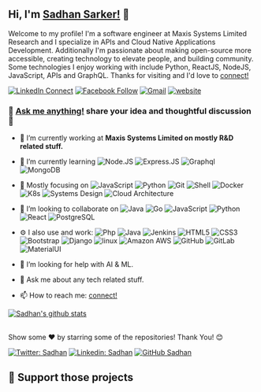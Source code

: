 ## Hi, I'm [Sadhan Sarker!](https://mesadhan.github.io) 👋 
Welcome to my profile! I'm a software engineer at Maxis Systems Limited Research and I specialize in APIs and Cloud Native Applications Development.
Additionally I'm passionate about making open-source more accessible, creating technology to elevate people, and building community. Some technologies I enjoy working with include Python, ReactJS, NodeJS, JavaScript, APIs and GraphQL. Thanks for visiting and I'd love to [connect!](https://linkedin.com/in/csesadhan)

[![LinkedIn Connect](https://img.shields.io/badge/%20-Connect-black?color=14171A&labelColor=212121&logo=linkedin&logoColor=ffffff)](https://www.linkedin.com/in/csesadhan/)
[![Facebook Follow](https://img.shields.io/badge/%20-Connect-black?color=14171A&labelColor=1976d2&logo=facebook&logoColor=ffffff)](https://www.facebook.com/cse.sadhan/)
[![Gmail](https://img.shields.io/badge/%20-Send%20Mail-black?color=14171A&labelColor=ef5350&logo=gmail&logoColor=ffffff)](mailto:cse.sadhan@gmail.com?subject=From%20GitHub&body=Hi,%20there.%20Found%20you%20from%20GitHub.)
[![website](https://img.shields.io/badge/PortfolioWebsite-Sadhan-2648ff?style=flat-square&logo=google-chrome)](https://mesadhan.github.io)


<!--
#### Open To Work
Full Stack Engineer · Full Stack Developer · DevOps · Software Engineer · Web Developer · Software Engineer 
as Full-time · Contract · Part-time · Internship · Temporary · Remote
-->

### :thought_balloon: [Ask me anything!](https://github.com/mesadhan/mesadhan/issues/new?template=addword.md&title=discussion%7Cadd%7C%3CINSERT-WORD%3E) share your idea and thoughtful discussion :rocket:




<!--
Here are some ideas to get you started:
**mesadhan/mesadhan** is a ✨ _special_ ✨ repository because its `README.md` (this file) appears on your GitHub profile.

<p align="left"> <img src="https://komarev.com/ghpvc/?username=mesadhan&label=Views&color=blue&style=plastic" alt="mesadhan" /> </p>

![](https://github-readme-stats.vercel.app/api?username=mesadhan&&show_icons=true&title_color=ffffff&icon_color=bb2acf&text_color=daf7dc&bg_color=cecece)

![Sadhan's github stats](https://github-readme-stats.vercel.app/api?username=mesadhan&theme=dark&show_icons=true)

<img align="center" src="https://github-readme-stats.vercel.app/api/top-langs/?username=mesadhan&theme=light&hide_langs_below=1" />

-->


<!--
## About me
- 🔭 I’m currently working on mostly R&D related stuff.
- 🌱 I’m currently learning AI & ML, Systems Design and Cloud Architecture.
- 👯 I’m looking to collaborate on Python, JavaScript, Java, Go.
- 🤔 I’m looking for help with AI & ML.
- 💬 Ask me about any tech related stuff.
- 📫 How to reach me: [Twitter - @eng_sadhan](https://twitter.com/eng_sadhan), [LinkedIn - @csesadhan](https://www.linkedin.com/in/csesadhan/)
- 😄 Pronouns: He/His
- ⚡ Fun fact: None.
-->


- 🔭 I’m currently working at **Maxis Systems Limited on mostly R&D related stuff.**
- 🌱 I’m currently learning
  ![Node.JS](https://img.shields.io/badge/-Node.JS-black?style=plastic&logo=Node.js)
  ![Express.JS](https://img.shields.io/badge/-Express.JS-c7b198?style=plastic&logo=Express.JS)
  ![Graphql](https://img.shields.io/badge/-Graphql-E10098?style=plastic&logo=Graphql)
  ![MongoDB](https://img.shields.io/badge/-MongoDB-black?style=plastic&logo=mongodb)
  
- 🚀 Mostly focusing on
  ![JavaScript](https://img.shields.io/badge/-JavaScript-black?style=plastic&logo=javascript)
  ![Python](https://img.shields.io/badge/-Python-8fcfd1?style=plastic&logo=Python)
  ![Git](https://img.shields.io/badge/-Git-black?style=plastic&logo=git)
  ![Shell](https://img.shields.io/badge/-Shell-blasck?style=plastic&logo=Shell)
  ![Docker](https://img.shields.io/badge/-Docker-blasck?style=plastic&logo=Docker)
  ![K8s](https://img.shields.io/badge/-K8s-blasck?style=plastic&logo=Kubernetes)
  ![Systems Design](https://img.shields.io/badge/-SystemDesign-blasck?style=plastic&logo=SystemDesign)
  ![Cloud Architecture](https://img.shields.io/badge/-CloudArchitecture-blasck?style=plastic&logo=CloudArchitecture)
  
- 👯 I’m looking to collaborate on 
  ![Java](https://img.shields.io/badge/-Java-black?style=plastic&logo=java)
  ![Go](https://img.shields.io/badge/-Go-black?style=plastic&logo=go)
  ![JavaScript](https://img.shields.io/badge/-JavaScript-black?style=plastic&logo=javascript)
  ![Python](https://img.shields.io/badge/-Python-333333?style=flat&logo=python)
  ![React](https://img.shields.io/badge/-React-3b2e5a?style=plastic&logo=react)
  ![PostgreSQL](https://img.shields.io/badge/-PostgreSQL-336791?style=plastic&logo=postgresql)
  
- ⚙️ I also use and work: 
  ![Php](https://img.shields.io/badge/-php-394989?style=plastic&logo=php)
  ![Java](https://img.shields.io/badge/-java-3f4441?style=plastic&logo=java) 
  ![Jenkins](https://img.shields.io/badge/-Jenkins-black?style=plastic&logo=Jenkins)
  ![HTML5](https://img.shields.io/badge/-HTML5-E34F26?style=plastic&logo=html5&logoColor=white)
  ![CSS3](https://img.shields.io/badge/-CSS3-1572B6?style=plastic&logo=css3)
  ![Bootstrap](https://img.shields.io/badge/-Bootstrap-563D7C?style=plastic&logo=bootstrap)
  ![Django](https://img.shields.io/badge/-Django-092E20?style=plastic&logo=Django)
  ![linux](https://img.shields.io/badge/-Linux-092E20?style=plastic&logo=Linux)
  ![Amazon AWS](https://img.shields.io/badge/Amazon%20AWS-232F3E?style=plastic&logo=amazon-aws)
  ![GitHub](https://img.shields.io/badge/-GitHub-181717?style=plastic&logo=github)
  ![GitLab](https://img.shields.io/badge/-GitLab-FCA121?style=plastic&logo=gitlab)
  ![MaterialUI](https://img.shields.io/badge/-MatrialUI-0081CB?style=plastic&logo=material-UI)
  
- 🤔 I’m looking for help with AI & ML.
- 💬 Ask me about any tech related stuff.
- 📫 How to reach me: [connect!](https://linkedin.com/in/csesadhan)





<!--
**Most Using Programming Languages:**

<span>
<code>
<img height="30" src="https://raw.githubusercontent.com/github/explore/80688e429a7d4ef2fca1e82350fe8e3517d3494d/topics/python/python.png">
<img height="30" src="https://raw.githubusercontent.com/github/explore/80688e429a7d4ef2fca1e82350fe8e3517d3494d/topics/javascript/javascript.png">
<img height="30" src="https://raw.githubusercontent.com/github/explore/80688e429a7d4ef2fca1e82350fe8e3517d3494d/topics/java/java.png">
<img height="30" src="https://raw.githubusercontent.com/github/explore/80688e429a7d4ef2fca1e82350fe8e3517d3494d/topics/go/go.png">
</code>
</span>



**🛠 &nbsp;Tech Tools & Technologies:**

![Python](https://img.shields.io/badge/-Python-333333?style=flat&logo=python)&nbsp;![Java](https://img.shields.io/badge/-Java-333333?style=flat&logo=Java&logoColor=FFA518)&nbsp;![C++](https://img.shields.io/badge/-C++-333333?style=flat&logo=C%2B%2B&logoColor=00599C)&nbsp;![R (Statistics)](https://img.shields.io/badge/-R-333333?style=flat&logo=R&logoColor=276DC3)
![HTML](https://img.shields.io/badge/-HTML-333333?style=flat&logo=HTML5)&nbsp;![CSS](https://img.shields.io/badge/-CSS-333333?style=flat&logo=CSS3&logoColor=1572B6)&nbsp;![Bootstrap](https://img.shields.io/badge/-Bootstrap-333333?style=flat&logo=bootstrap&logoColor=563D7C)&nbsp;![JavaScript](https://img.shields.io/badge/-JavaScript-333333?style=flat&logo=javascript)&nbsp;![React](https://img.shields.io/badge/-React-333333?style=flat&logo=react)&nbsp;![Node.js](https://img.shields.io/badge/-Node.js-333333?style=flat&logo=node.js)
![Git](https://img.shields.io/badge/-Git-333333?style=flat&logo=git)&nbsp;![GitHub](https://img.shields.io/badge/-GitHub-333333?style=flat&logo=github)&nbsp;![Markdown](https://img.shields.io/badge/-Markdown-333333?style=flat&logo=markdown)
![Visual Studio Code](https://img.shields.io/badge/-Visual%20Studio%20Code-333333?style=flat&logo=visual-studio-code&logoColor=007ACC)

<br/>

[![Top Langs](https://github-readme-stats.vercel.app/api/top-langs/?username=mesadhan&layout=compact)](https://github.com/mesadhan)

-->

<!--
[![ReadMe Card](https://github-readme-stats.vercel.app/api/pin/?username=mesadhan&repo=pizza-shop-for-innoscripta)](https://github.com/mesadhan/pizza-shop-for-innoscripta)
[![ReadMe Card](https://github-readme-stats.vercel.app/api/pin/?username=mesadhan&repo=local-devops-pipeline-vagrant)](https://github.com/mesadhan/local-devops-pipeline-vagrant)

[![ReadMe Card](https://github-readme-stats.vercel.app/api/pin/?username=mesadhan&repo=single-node-k8s-workspace-vagrant)](https://github.com/mesadhan/single-node-k8s-workspace-vagrant)

[![ReadMe Card](https://github-readme-stats.vercel.app/api/pin/?username=mesadhan&repo=single-node-k8s-workspace-vagrant)](https://github.com/mesadhan/single-node-k8s-workspace-vagrant)
-->


<a href="https://github.com/mesadhan">
 <img align="center" src="https://github-readme-stats.vercel.app/api?username=mesadhan&show_icons=true&theme=merko" alt="Sadhan's github stats"/> 
</a>

<br/>
<br/>

Show some ❤️ by starring some of the repositories!
Thank You! 😊 

[![Twitter: Sadhan](https://img.shields.io/twitter/follow/eng_sadhan?style=social)](https://twitter.com/eng_sadhan)
[![Linkedin: Sadhan](https://img.shields.io/badge/-Sadhan-blue?style=flat-square&logo=Linkedin&logoColor=white&link=https://www.linkedin.com/in/csesadhan/)](https://www.linkedin.com/in/csesadhan/)
[![GitHub Sadhan](https://img.shields.io/github/followers/mesadhan?label=follow&style=social)](https://github.com/mesadhan)

## 💖 Support those projects
